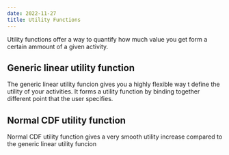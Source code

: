 ```yaml
---
date: 2022-11-27
title: Utility Functions
---
```

Utility functions offer a way to quantify how much value you get form a certain ammount of a given activity. 

## Generic linear utility function

The generic linear utility funcion gives you a highly flexible way t define the utility of your activities. It forms a utility function by binding together different point that the user specifies.

## Normal CDF utility function

Normal CDF utility function gives a very smooth utility increase compared to the generic linear utility funcion 
